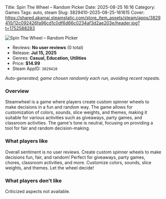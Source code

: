 Title: Spin The Wheel – Random Picker
Date: 2025-08-25 16:16
Category: Games
Tags: auto, steam
Slug: 3829410-2025-08-25-161615
Cover: https://shared.akamai.steamstatic.com/store_item_assets/steam/apps/3829410/12c092426fa96cd1c0df6d66c0234af3d2ae203e/header.jpg?t=1752588283

![Spin The Wheel – Random Picker](https://shared.akamai.steamstatic.com/store_item_assets/steam/apps/3829410/12c092426fa96cd1c0df6d66c0234af3d2ae203e/header.jpg?t=1752588283)

- Reviews: **No user reviews** (0 total)
- Release: **Jul 15, 2025**
- Genres: **Casual, Education, Utilities**
- Price: **$14.99**
- Steam AppID: `3829410`

*Auto-generated; game chosen randomly each run, avoiding recent repeats.*

### Overview

Steamwheel is a game where players create custom spinner wheels to make decisions in a fun and random way. The game allows for customization of colors, sounds, slice weights, and themes, making it suitable for various activities such as giveaways, party games, and classroom activities. The game's tone is neutral, focusing on providing a tool for fair and random decision-making.

### What players like

Overall sentiment is no user reviews. Create custom spinner wheels to make decisions fun, fair, and random! Perfect for giveaways, party games, chores, classroom activities, and more. Customize colors, sounds, slice weights, and themes. Let the wheel decide!

### What players don’t like

Criticized aspects not available.
